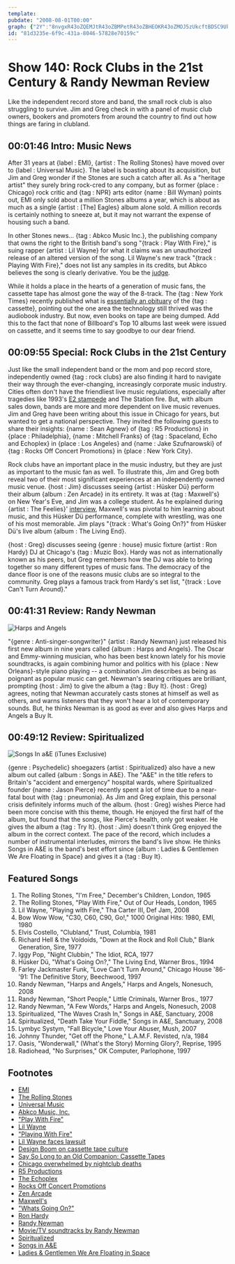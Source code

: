 ```yaml
---
template: 
pubdate: "2008-08-01T00:00"
graph: {"2Y":"8nvgxR43oZQEMJtR43oZBMPetR43oZBHEOKR43oZMOJ5zUkcftBDSC9UkcftBHVaiBMPetBHEOKDF49YBHVaiDF49Y3pObzBHVBk","GJ":"gcjQlqIBbIqIBbIs513G9jyUpqIBbI9jyUpBAKFg9jyUpBGm2bd9uVZs513Gs513GuFfRSBL19RgcjQlCd3L9gcjQlSN41FX6cfdSN41FvbloiBIYN5SN41FBIpNmSN41FBJkyaSN41FBIpNmlH7I0BIYN5vbloi1JPPJikk4kBGzzKikk4kikk4kuQL7b","1X7":"peccYqxmYb9UPVepeccYZMGSkpeccY97qipX6cfd97qipBHm1G","2A0":"BAXWMaHCGgBAXWMqBlxtBAXWMgjRpkBAXWMdI5YC97qipdI5YCdI5YCdhnxeOXvMIgjRpkBHm1Gdhnxe97qipX6cfd"}
id: "81d3235e-6f9c-431a-8046-57828e70159c"
---
```






# Show 140: Rock Clubs in the 21st Century & Randy Newman Review

Like the independent record store and band, the small rock club is also struggling to survive. Jim and Greg check in with a panel of music club owners, bookers and promoters from around the country to find out how things are faring in clubland.



## 00:01:46 Intro: Music News

After 31 years at {label : EMI}, {artist : The Rolling Stones} have moved over to {label : Universal Music}. The label is boasting about its acquisition, but Jim and Greg wonder if the Stones are such a catch after all. As a "heritage artist" they surely bring rock-cred to any company, but as former {place : Chicago} rock critic and {tag : NPR} arts editor {name : Bill Wyman} points out, EMI only sold about a million Stones albums a year, which is about as much as a single {artist : [The] Eagles} album alone sold. A million records is certainly nothing to sneeze at, but it may not warrant the expense of housing such a band.

In other Stones news... {tag : Abkco Music Inc.}, the publishing company that owns the right to the British band's song "{track : Play With Fire}," is suing rapper {artist : Lil Wayne} for what it claims was an unauthorized release of an altered version of the song. Lil Wayne's new track "{track : Playing With Fire}," does not list any samples in its credits, but Abkco believes the song is clearly derivative. You be the [judge](http://www.theguardian.com/global/2008/jul/25/lil.wayne.sued.by.stones?gusrc=rss&feed=music).

While it holds a place in the hearts of a generation of music fans, the cassette tape has almost gone the way of the 8-track. The {tag : New York Times} recently published what is [essentially an obituary](http://www.nytimes.com/2008/07/28/business/media/28cassette.html?_r=1&oref=slogin) of the {tag : cassette}, pointing out the one area the technology still thrived was the audiobook industry. But now, even books on tape are being dumped. Add this to the fact that none of Billboard's Top 10 albums last week were issued on cassette, and it seems time to say goodbye to our dear friend.



## 00:09:55 Special: Rock Clubs in the 21st Century

Just like the small independent band or the mom and pop record store, independently owned {tag : rock clubs} are also finding it hard to navigate their way through the ever-changing, increasingly corporate music industry. Cities often don't have the friendliest live music regulations, especially after tragedies like 1993's  [E2 stampede](http://www.cnn.com/2003/US/Midwest/02/18/btsc.flock/) and The Station fire. But, with album sales down, bands are more and more dependent on live music revenues. Jim and Greg have been writing about this issue in Chicago for years, but wanted to get a national perspective. They invited the following guests to share their insights: {name : Sean Agnew} of {tag : R5 Productions} in {place : Philadelphia}, {name : Mitchell Franks} of {tag : Spaceland, Echo and Echoplex} in {place : Los Angeles} and {name : Jake Szufnarowski} of {tag : Rocks Off Concert Promotions} in {place : New York City}.

Rock clubs have an important place in the music industry, but they are just as important to the music fan as well. To illustrate this, Jim and Greg both reveal two of their most significant experiences at an independently owned music venue. {host : Jim} discusses seeing {artist : Hüsker Dü} perform their album {album : Zen Arcade} in its entirety. It was at {tag : Maxwell's} on New Year's Eve, and Jim was a college student. As he explained during {artist : The Feelies}' [interview](/show/138/), Maxwell's was pivotal to him learning about music, and this Hüsker Dü performance, complete with wrestling, was one of his most memorable. Jim plays "{track : What's Going On?}" from Hüsker Dü's live album {album : The Living End}.

{host : Greg} discusses seeing {genre : house} music fixture {artist : Ron Hardy} DJ at Chicago's {tag : Muzic Box}. Hardy was not as internationally known as his peers, but Greg remembers how the DJ was able to bring together so many different types of music fans. The democracy of the dance floor is one of the reasons music clubs are so integral to the community. Greg plays a famous track from Hardy's set list, "{track : Love Can't Turn Around}."



## 00:41:31 Review: Randy Newman

![Harps and Angels](https://static.soundopinions.org/assets/140/1X70.jpg)

"{genre : Anti-singer-songwriter}" {artist : Randy Newman} just released his first new album in nine years called {album : Harps and Angels}. The Oscar and Emmy-winning musician, who has been best known lately for his movie soundtracks, is again combining humor and politics with his {place : New Orleans}-style piano playing -- a combination Jim describes as being as poignant as popular music can get. Newman's searing critiques are brilliant, prompting {host : Jim} to give the album a {tag : Buy It}. {host : Greg} agrees, noting that Newman accurately casts stones at himself as well as others, and warns listeners that they won't hear a lot of contemporary sounds. But, he thinks Newman is as good as ever and also gives Harps and Angels a Buy It.



## 00:49:12 Review: Spiritualized

![Songs In a&E (iTunes Exclusive)](https://static.soundopinions.org/assets/140/2A00.jpg)

{genre : Psychedelic} shoegazers {artist : Spiritualized} also have a new album out called {album : Songs in A&E}. The "A&E" in the title refers to Britain's "accident and emergency" hospital wards, where Spiritualized founder {name : Jason Pierce} recently spent a lot of time due to a near-fatal bout with {tag : pneumonia}. As Jim and Greg explain, this personal crisis definitely informs much of the album. {host : Greg} wishes Pierce had been more concise with this theme, though. He enjoyed the first half of the album, but found that the songs, like Pierce's health, only got weaker. He gives the album a {tag : Try It}. {host : Jim} doesn't think Greg enjoyed the album in the correct context. The pace of the record, which includes a number of instrumental interludes, mirrors the band's live show. He thinks Songs in A&E is the band's best effort since {album : Ladies & Gentlemen We Are Floating in Space} and gives it a {tag : Buy It}.



## Featured Songs

1. The Rolling Stones, "I'm Free," December's Children, London, 1965
2. The Rolling Stones, "Play With Fire," Out of Our Heads, London, 1965
3. Lil Wayne, "Playing with Fire," Tha Carter III, Def Jam, 2008
4. Bow Wow Wow, "C30, C60, C90, Go!," 1000 Original Hits: 1980, EMI, 1980
5. Elvis Costello, "Clubland," Trust, Columbia, 1981
6. Richard Hell & the Voidoids, "Down at the Rock and Roll Club," Blank Generation, Sire, 1977
7. Iggy Pop, "Night Clubbin," The Idiot, RCA, 1977
8. Hüsker Dü, "What's Going On?," The Living End, Warner Bros., 1994
9. Farley Jackmaster Funk, "Love Can't Turn Around," Chicago House '86-'91: The Definitive Story, Beechwood, 1997
10. Randy Newman, "Harps and Angels," Harps and Angels, Nonesuch, 2008
11. Randy Newman, "Short People," Little Criminals, Warner Bros., 1977
12. Randy Newman, "A Few Words," Harps and Angels, Nonesuch, 2008
13. Spiritualized, "The Waves Crash In," Songs in A&E, Sanctuary, 2008
14. Spiritualized, "Death Take Your Fiddle," Songs in A&E, Sanctuary, 2008
15. Lymbyc Systym, "Fall Bicycle," Love Your Abuser, Mush, 2007
16. Johnny Thunder, "Get off the Phone," L.A.M.F. Revisted, n/a, 1984
17. Oasis, "Wonderwall," (What's the Story) Morning Glory?, Reprise, 1995
18. Radiohead, "No Surprises," OK Computer, Parlophone, 1997



## Footnotes

- [EMI](http://www.emigroup.com/)
- [The Rolling Stones](http://www.rollingstones.com/)
- [Universal Music](http://www.umusic.com/)
- [Abkco Music, Inc.](http://www.abkco.com/)
- ["Play With Fire"](http://www.allmusic.com/cg/amg.dll?p=amg&sql=33:abfoxx9sldae)
- [Lil Wayne](http://www.lilwayne-online.com/)
- ["Playing With Fire"](http://www.allmusic.com/cg/amg.dll?p=amg&sql=33:ki5txvqkldte)
- [Lil Wayne faces lawsuit](http://www.guardian.co.uk/global/2008/jul/25/lil.wayne.sued.by.stones?gusrc=rss&feed=music)
- [Design Boom on cassette tape culture](http://www.designboom.com/contemporary/cassettes.html)
- [Say So Long to an Old Companion: Cassette Tapes](http://www.nytimes.com/2008/07/28/business/media/28cassette.html?_r=1&oref=slogin)
- [Chicago overwhelmed by nightclub deaths](http://www.cnn.com/2003/US/Midwest/02/18/btsc.flock/)
- [R5 Productions](http://www.r5productions.com/)
- [The Echoplex](http://www.attheecho.com/)
- [Rocks Off Concert Promotions](http://www.rocksoff.com/)
- [Zen Arcade](http://www.amazon.com/Zen-Arcade-H%c3%bcsker-D%c3%bc/dp/B000000LZS)
- [Maxwell's](http://www.maxwellsnj.com/)
- ["Whats Going On?"](http://www.last.fm/music/H%c3%bcsker+D%c3%bc/_/What's+Going+On)
- [Ron Hardy](http://www.discogs.com/artist/Ron+Hardy)
- [Randy Newman](http://www.randynewman.com/)
- [Movie/TV soundtracks by Randy Newman](http://www.moviemusic.com/composer.asp?mm=newmanr&sort=year)
- [Spiritualized](http://www.spiritualized.com/)
- [Songs in A&E](http://www.metacritic.com/music/artists/spiritualized/songsinaande?q=spiritualized)
- [Ladies & Gentlemen We Are Floating in Space](http://www.amazon.com/Ladies-Gentlemen-Are-Floating-Space/dp/B000002VTE)